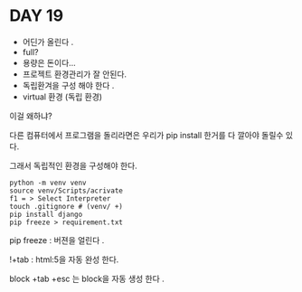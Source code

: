 # DAY 19 

 



- 어딘가 올린다 . 
- full?
- 용량은 돈이다... 
- 프로젝트 환경관리가 잘 안된다. 
- 독립환겨을 구성 해야 한다 . 
- virtual 환경 (독립 환경)

이걸 왜하냐? 

다른 컴퓨터에서 프로그램을 돌리라면은 우리가 pip install 한거를 다 깔아야 돌릴수 있다. 

그래서 독립적인 환경을 구성해야 한다.

 

```
python -m venv venv
source venv/Scripts/acrivate
f1 = > Select Interpreter
touch .gitignore # (venv/ +)
pip install django
pip freeze > requirement.txt
```

pip freeze : 버젼을 얼린다 . 

!+tab : html:5을 자동 완성 한다. 

block +tab +esc 는 block을 자동 생성 한다 .
